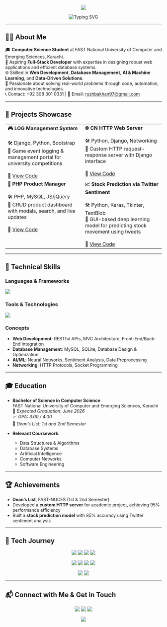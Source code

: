 <p align="center">
  <img src="https://capsule-render.vercel.app/api?type=waving&color=0e8cc7&height=200&section=header&text=Rushba%20Khan&fontSize=50&fontColor=ffffff" />
</p>

<p align="center">
  <img src="https://readme-typing-svg.demolab.com?font=Fira+Code&weight=500&pause=1000&color=0e8cc7&center=true&vCenter=true&width=435&lines=CS+Student+%7C+FAST-NUCES+Karachi;Full-Stack+Web+Developer;Database+Manager;AI+%2F+ML+Enthusiast;Passionate+Problem+Solver!" alt="Typing SVG" />
</p>

---

## 🧑‍💻 About Me

🎓 **Computer Science Student** at FAST National University of Computer and Emerging Sciences, Karachi.  
💼 Aspiring **Full-Stack Developer** with expertise in designing robust web applications and efficient database systems.  
🌐 Skilled in **Web Development**, **Database Management**, **AI & Machine Learning**, and **Data-Driven Solutions**.  
🚀 Passionate about solving real-world problems through code, automation, and innovative technologies.  
📞 Contact: +92 308 301 0331 | 📧 Email: rushbakhan97@gmail.com

---

## 🚀 Projects Showcase

<table>
  <tr>
    <td valign="top"><b>🎮 LOG Management System</b><br/><br/>
      🛠️ Django, Python, Bootstrap<br/>
      🎯 Game event logging & management portal for university competitions
      <br/><br/>
      🔗 <a href="https://github.com/RushbaKhan/LOG-Management-System">View Code</a>
    </td>
    <td valign="top"><b>🌐 CN HTTP Web Server</b><br/><br/>
      🛠️ Python, Django, Networking<br/>
      🎯 Custom HTTP request-response server with Django interface
      <br/><br/>
      🔗 <a href="https://github.com/RushbaKhan/http-web-server-cn">View Code</a>
    </td>
  </tr>
  <tr>
    <td valign="top"><b>🛒 PHP Product Manager</b><br/><br/>
      🛠️ PHP, MySQL, JS/jQuery<br/>
      🎯 CRUD product dashboard with modals, search, and live updates
      <br/><br/>
      🔗 <a href="https://github.com/RushbaKhan/php-product-manager">View Code</a>
    </td>
    <td valign="top"><b>📈 Stock Prediction via Twitter Sentiment</b><br/><br/>
      🛠️ Python, Keras, Tkinter, TextBlob<br/>
      🎯 GUI-based deep learning model for predicting stock movement using tweets
      <br/><br/>
      🔗 <a href="https://github.com/RushbaKhan/stock-twitter-sentiment">View Code</a>
    </td>
  </tr>
</table>

---

## 🧰 Technical Skills

### Languages & Frameworks
<img src="https://skillicons.dev/icons?i=php,java,html,css,python,django,mysql,js,bootstrap,keras,pandas,numpy" />

### Tools & Technologies
<img src="https://skillicons.dev/icons?i=git,github,linux,vscode,docker" />

### Concepts
- **Web Development**: RESTful APIs, MVC Architecture, Front-End/Back-End Integration  
- **Database Management**: MySQL, SQLite, Database Design & Optimization  
- **AI/ML**: Neural Networks, Sentiment Analysis, Data Preprocessing  
- **Networking**: HTTP Protocols, Socket Programming  

---

## 🎓 Education

- **Bachelor of Science in Computer Science**  
  FAST National University of Computer and Emerging Sciences, Karachi  
  📅 *Expected Graduation: June 2026*  
  📈 *GPA: 3.00 / 4.00*  
  🏅 *Dean’s List: 1st and 2nd Semester*  

- **Relevant Coursework**:  
  - Data Structures & Algorithms  
  - Database Systems  
  - Artificial Intelligence  
  - Computer Networks  
  - Software Engineering  

---

## 🏆 Achievements

- **Dean’s List**, FAST-NUCES (1st & 2nd Semester)  
- Developed a **custom HTTP server** for academic project, achieving 95% performance efficiency  
- Built a **stock prediction model** with 85% accuracy using Twitter sentiment analysis  

---

## 🌟 Tech Journey

<p align="center">
  <img src="https://img.shields.io/badge/PHP-Expert-777BB4?style=for-the-badge&logo=php&logoColor=white" />
  <img src="https://img.shields.io/badge/Java-Proficient-007396?style=for-the-badge&logo=java&logoColor=white" />
  <img src="https://img.shields.io/badge/HTML5-Master-E34F26?style=for-the-badge&logo=html5&logoColor=white" />
  <img src="https://img.shields.io/badge/CSS3-Master-1572B6?style=for-the-badge&logo=css3&logoColor=white" />
</p>
<p align="center">
  <img src="https://img.shields.io/badge/Python-Advanced-3776AB?style=for-the-badge&logo=python&logoColor=white" />
  <img src="https://img.shields.io/badge/Django-Expert-092E20?style=for-the-badge&logo=django&logoColor=white" />
  <img src="https://img.shields.io/badge/MySQL-Skilled-4479A1?style=for-the-badge&logo=mysql&logoColor=white" />
  <img src="https://img.shields.io/badge/JavaScript-Proficient-F7DF1E?style=for-the-badge&logo=javascript&logoColor=black" />
</p>
<p align="center">
  <img src="https://img.shields.io/badge/Contributions-Open%20Source-4CAF50?style=for-the-badge&logo=github&logoColor=white" />
  <img src="https://img.shields.io/badge/Projects-10%2B%20Completed-0e8cc7?style=for-the-badge&logo=codeigniter&logoColor=white" />
</p>

---

## 📬 Connect with Me & Get in Touch

<p align="center">
  <a href="rushbakhan97@gmail.com"><img src="https://img.shields.io/badge/Email-D14836?style=for-the-badge&logo=gmail&logoColor=white"/></a>
  <a href="https://www.linkedin.com/in/rushba-khan-b069b927a"><img src="https://img.shields.io/badge/LinkedIn-0077B5?style=for-the-badge&logo=linkedin&logoColor=white"/></a>
  <a href="https://github.com/RushbaKhan"><img src="https://img.shields.io/badge/GitHub-000?style=for-the-badge&logo=github&logoColor=white"/></a>
</p>

<p align="center">
  <img src="https://komarev.com/ghpvc/?username=rushba-khan&label=Profile+Views&color=0e8cc7&style=flat" />
</p>
